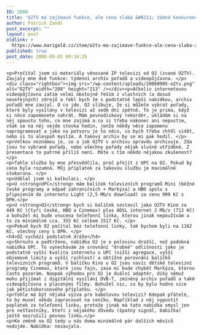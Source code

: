 ```yaml
---
ID: 2008
title: 'O2TV má zajímavé funkce, ale cena slabá &#8211; žádná konkurence pro UPC'
author: Patrick Zandl
post_excerpt: ""
layout: post
oldlink: >
  https://www.marigold.cz/item/o2tv-ma-zajimave-funkce-ale-cena-slaba-zadna-konkurence-pro-upc
published: true
post_date: 2006-09-05 09:34:25
---
```

	<p>Pročítal jsem si materiály věnované IP televizi od O2 (zvané O2TV). Zaujaly mne dvě funkce: týdenní archív pořadů a videopůjčovna. </p>
	<div class="rightbox"><img src="/wp-content/uploads/20060905-o2tv.png" alt="O2TV" width="208" height="213" /></div><p>Ačkoliv internetovou videopůjčovnu zatím velmi obstojně řeším z vlastních (a dosud neveřejných) zdrojů a řekl bych že s podstatně lepší nabídkou, archiv pořadů mne zaujal. O co jde. O2 slibuje, že si můžete vybrat pořady, které byly vysílány v televizi až sedm dní zpětně. To je prima, když si něco zapomenete nahrát. Mám pevnodiskový rekordér, ukládám si na něj spoustu toho, co mne zajímá a co si třeba nakonec ani nepustím, však se na něj vejde stovka hodin, jenže někdy něco zapomenu naprogramovat a jako na potvoru je to něco, co bych třeba chtěl vidět, nebo si to alespoň myslím. A takový archiv by se mi pak hodil. </p>
	<p>Velkou neznámou je, co a jak O2TV v archivu opravdu archivuje. Zda jsou to vybrané pořady, nebo všechny pořady nějak slušně utříděné. Z presentace to patrné příliš není. Máte s tím někdo nějakou zkušenost?</p>
	<p>Tahle služba by mne přesvědčila, proč přejít z UPC na O2. Pokud by cena byla rozumná. Můj příplatek za takovou službu je maximálně stokoruna. </p>
	<p>Udělal jsem si kalkulaci. </p>
	<p>U <strong>UPC</strong> mám balíček televizních programů Mini (běžné české programy a odpad zahraničních + Markýza) a HBO spolu s připojením do internetu Light (2,5 Mb/s download) za cenu 999 Kč s DPH.</p>
	<p>U <strong>O2</strong> bych si balíček sestavil jako O2TV Kino za 449 Kč (čtyři české, HBO a Cinemax) plus ADSL internet 2 Mb/s (713 Kč) a bohužel mi bude vnucena telefonní linka, kterou jinak nepoužívám a to za minimálně cca. 355 Kč celkem 1517 Kč. </p>
	<p>Pokud bych O2 počítal bez telefonní linky, tak bychom byli na 1162 Kč, všechny ceny s DPH. </p>
	<h4>O2 vychází podstatně dráže</h4>
	<p>Shrnuto a podtrženo, nabídka O2 je o polovinu dražší, než podobná nabídka UPC. To vynechávám ze srovnání "drobné" odlišnosti jako je podstatně vyšší kvalita internetu u UPC (nižší agregace, vyšší objemové limity a vyšší rychlost) a obtížné porovnání balíčků televizních programů. V balíčku Kino u O2 jsou navíc dětské televizní programy Cinemax, které jsou fajn, zase mi bude chybět Markýza, kterou často pozerám. Naopak výhodou pro O2 je duální adaptér, díky němuž mohu přijímat i digitální vysílání DVB-T, zmíněný archiv pořadů a také videopůjčovna s placenými filmy. Bohužel nic, co by bylo hodno více jak pětistokorunového příplatku. </p>
	<p>Tohle má být nějaká výzva pro kabelovou televizi? Kdepak přátelé, to by musel někdo zapracovat na ceníku. Například z něj vypustit poplatek za telefonní linku, protože jinak má tato nabídka smysl jen pro nešťastníky, kteří z nějakého důvodu (špatný signál, babička) ještě nezrušili pevnou linku.</p>
	<p>Ke změně na O2 tedy u nás doma minimálně pár dalších měsíců nedojde. Nabídka: nezaujala.
</p>